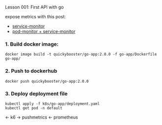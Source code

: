 Lesson 001: First API with go

expose metrics with this post: 
- [service-monitor](https://medium.com/daemon-engineering/exposing-metrics-to-prometheus-with-service-monitors-326f38b2daf1)
- [pod-monitor + service-monitor](https://medium.com/@helia.barroso/a-guide-to-service-discovery-with-prometheus-operator-how-to-use-pod-monitor-service-monitor-6a7e4e27b303)
### 1. Build docker image:
```
docker image build -t quickybooster/go-app:2.0.0 -f go-app/Dockerfile go-app/
```

### 2. Push to dockerhub
```
docker push quickybooster/go-app:2.0.0
```

### 3. Deploy deployment file
```
kubectl apply -f k8s/go-app/deployment.yaml
kubectl get pod -n default
```
<- k6 -> pushmetrics <- prometheus